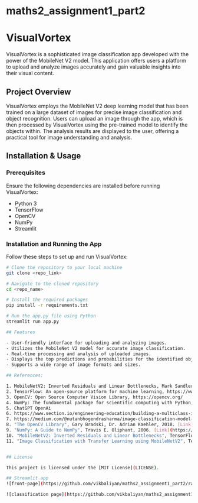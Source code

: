 # maths2_assignment1_part2

# VisualVortex

VisualVortex is a sophisticated image classification app developed with the power of the MobileNet V2 model. This application offers users a platform to upload and analyze images accurately and gain valuable insights into their visual content.

## Project Overview

VisualVortex employs the MobileNet V2 deep learning model that has been trained on a large dataset of images for precise image classification and object recognition. Users can upload an image through the app, which is then processed by VisualVortex using the pre-trained model to identify the objects within. The analysis results are displayed to the user, offering a practical tool for image understanding and analysis.

## Installation & Usage

### Prerequisites

Ensure the following dependencies are installed before running VisualVortex:

- Python 3
- TensorFlow
- OpenCV
- NumPy
- Streamlit

### Installation and Running the App

Follow these steps to set up and run VisualVortex:

```bash
# Clone the repository to your local machine
git clone <repo_link>

# Navigate to the cloned repository
cd <repo_name>

# Install the required packages
pip install -r requirements.txt

# Run the app.py file using Python
streamlit run app.py

## Features

- User-friendly interface for uploading and analyzing images.
- Utilizes the MobileNet V2 model for accurate image classification.
- Real-time processing and analysis of uploaded images.
- Displays the top predictions and probabilities for the identified objects.
- Supports a wide range of image formats and sizes.

## References:

1. MobileNetV2: Inverted Residuals and Linear Bottlenecks, Mark Sandler, Andrew Howard, Menglong Zhu, Andrey Zhmoginov, Liang-Chieh Chen, 2018.
2. TensorFlow: An open-source platform for machine learning, https://www.tensorflow.org/
3. OpenCV: Open Source Computer Vision Library, https://opencv.org/
4. NumPy: The fundamental package for scientific computing with Python, https://numpy.org/
5. ChatGPT OpenAi
6. https://www.section.io/engineering-education/building-a-multiclass-image-classifier-using-mobilenet-v2-and-tensorflow/
7. https://medium.com/@nutanbhogendrasharma/image-classification-model-mobilenet-v2-from-tensorflow-hub-8191b28a202a
8. "The OpenCV Library", Gary Bradski, Dr. Adrian Kaehler, 2018. [Link](https://www.mendeley.com/catalogue/the-opencv-library/)
9. "NumPy: A Guide to NumPy", Travis E. Oliphant, 2006. [Link](https://numpy.org/doc/stable/user/)
10. "MobileNetV2: Inverted Residuals and Linear Bottlenecks", TensorFlow Hub, 2020. [Link](https://tfhub.dev/s?module-type=image-classification)
11. "Image Classification with Transfer Learning using MobileNetV2", TensorFlow Tutorial. [Link](https://www.tensorflow.org/tutorials/images/transfer_learning)


## License

This project is licensed under the [MIT License](LICENSE).

## Streamlit app
![front-page](https://github.com/vikbaliyan/maths2_assignment1_part2/raw/main/assets/1b5bd5ad-56a6-48ab-9a15-09ab54a481e5.png)

![classification page](https://github.com/vikbaliyan/maths2_assignment1_part2/raw/main/assets/9663185d-81b5-4861-a715-7e4da4fd1f0d.png)
